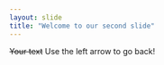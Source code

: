 ```yaml
---
layout: slide
title: "Welcome to our second slide"
---
```

~~Your text~~
Use the left arrow to go back!
